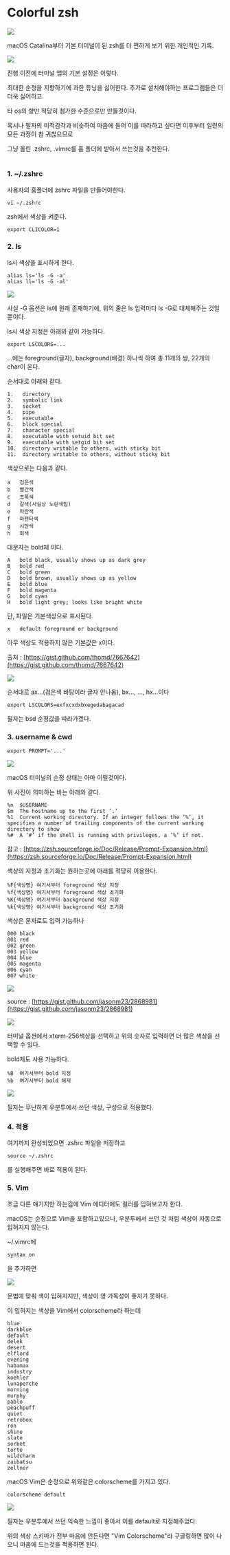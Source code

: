# Colorful zsh

<img src="https://raw.githubusercontent.com/kitsune03k/colorfulzsh/main/resource/%EC%8A%A4%ED%81%AC%EB%A6%B0%EC%83%B7%202023-12-30%20%EC%98%A4%ED%9B%84%202.47.19.png">

macOS Catalina부터 기본 터미널이 된 zsh를 더 편하게 보기 위한 개인적인 기록.

<img src="https://raw.githubusercontent.com/kitsune03k/colorfulzsh/main/resource/%EC%8A%A4%ED%81%AC%EB%A6%B0%EC%83%B7%202023-12-30%20%EC%98%A4%ED%9B%84%202.47.59.png">

진행 이전에 터미널 앱의 기본 설정은 이렇다.

최대한 순정을 지향하기에 과한 튜닝을 싫어한다. 추가로 설치해야하는 프로그램들은 더더욱 싫어하고.

타 os의 향만 적당히 첨가한 수준으로만 만들것이다.

혹시나 필자의 미적감각과 비슷하여 마음에 들어 이를 따라하고 싶다면 이후부터 일련의 모든 과정이 참 귀찮으므로 

그냥 올린 .zshrc, .vimrc를 홈 폴더에 받아서 쓰는것을 추천한다.

#

### 1. ~/.zshrc
사용자의 홈폴더에 zshrc 파일을 만들어야한다.

```
vi ~/.zshrc
```
zsh에서 색상을 켜준다. 

```
export CLICOLOR=1
```

### 2. ls
ls시 색상을 표시하게 한다.
```
alias ls='ls -G -a'
alias ll='ls -G -al'
```
<img src="https://raw.githubusercontent.com/kitsune03k/colorfulzsh/main/resource/%EC%8A%A4%ED%81%AC%EB%A6%B0%EC%83%B7%202023-12-30%20%EC%98%A4%EC%A0%84%2010.42.48.png">

사실 -G 옵션은 ls에 원래 존재하기에, 위의 줄은 ls 입력마다 ls -G로 대체해주는 것일 뿐이다.

ls시 색상 지정은 아래와 같이 가능하다.
```
export LSCOLORS=...
```

...에는 foreground(글자), background(배경) 하나씩 하여 총 11개의 쌍, 22개의 char이 온다.

순서대로 아래와 같다.
```
1.   directory
2.   symbolic link
3.   socket
4.   pipe
5.   executable
6.   block special
7.   character special
8.   executable with setuid bit set
9.   executable with setgid bit set
10.  directory writable to others, with sticky bit
11.  directory writable to others, without sticky bit
```
색상으로는 다음과 같다.

```
a	검은색
b	빨간색
c	초록색
d	갈색(사실상 노란색임)
e	파란색
f	마젠타색
g	시안색
h	회색
```

대문자는 bold체 이다.
```
A	bold black, usually shows up as dark grey
B	bold red
C	bold green
D	bold brown, usually shows up as yellow
E	bold blue
F	bold magenta
G	bold cyan
H	bold light grey; looks like bright white
```
단, 파일은 기본색상으로 표시된다.

```
x	default foreground or background
```
아무 색상도 적용하지 않은 기본값은 x이다.

출처 : [https://gist.github.com/thomd/7667642](https://gist.github.com/thomd/7667642)

<img src="https://raw.githubusercontent.com/kitsune03k/colorfulzsh/main/resource/%EC%8A%A4%ED%81%AC%EB%A6%B0%EC%83%B7%202023-12-30%20%EC%98%A4%EC%A0%84%2011.40.54.png">

순서대로 ax...(검은색 바탕이라 글자 안나옴), bx..., ..., hx...이다

```
export LSCOLORS=exfxcxdxbxegedabagacad
```
필자는 bsd 순정값을 따라가겠다.

### 3. username & cwd
```
export PROMPT='...'

```

<img src="https://raw.githubusercontent.com/kitsune03k/colorfulzsh/main/resource/%EC%8A%A4%ED%81%AC%EB%A6%B0%EC%83%B7%202023-12-30%20%EC%98%A4%ED%9B%84%2012.27.46.png">

macOS 터미널의 순정 상태는 아마 이럴것이다.

위 사진이 의미하는 바는 아래와 같다.

```
%n	$USERNAME
$m	The hostname up to the first ‘.’
%1	Current working directory. If an integer follows the ‘%’, it specifies a number of trailing components of the current working directory to show
%#	A ‘#’ if the shell is running with privileges, a ‘%’ if not.
```

참고 : [https://zsh.sourceforge.io/Doc/Release/Prompt-Expansion.html](https://zsh.sourceforge.io/Doc/Release/Prompt-Expansion.html)

색상의 지정과 초기화는 원하는곳에 아래를 적당히 이용한다.
```
%F{색상명}	여기서부터 foreground 색상 지정
%f{색상명}	여기서부터 foreground 색상 초기화
%K{색상명}	여기서부터 background 색상 지정
%k{색상명}	여기서부터 background 색상 초기화
```
색상은 문자로도 입력 가능하나

```
000	black
001	red
002	green
003	yellow
004	blue
005	magenta
006	cyan
007	white
```

<img src="https://raw.githubusercontent.com/kitsune03k/colorfulzsh/1a3643a9cde2563d9c4a4cbd4d8d3dd17ce2c22f/resource/Xterm_256color_chart.svg">

source : [https://gist.github.com/jasonm23/2868981](https://gist.github.com/jasonm23/2868981)

<img src="https://raw.githubusercontent.com/kitsune03k/colorfulzsh/main/resource/%EC%8A%A4%ED%81%AC%EB%A6%B0%EC%83%B7%202023-12-30%20%EC%98%A4%ED%9B%84%202.20.11.png">

터미널 옵션에서 xterm-256색상을 선택하고 위의 숫자로 입력하면 더 많은 색상을 선택할 수 있다.

bold체도 사용 가능하다.
```
%B	여기서부터 bold 지정
%b	여기서부터 bold 해제
```

<img src="https://raw.githubusercontent.com/kitsune03k/colorfulzsh/main/resource/%EC%8A%A4%ED%81%AC%EB%A6%B0%EC%83%B7%202023-12-30%20%EC%98%A4%ED%9B%84%202.36.20.png">

필자는 무난하게 우분투에서 쓰던 색상, 구성으로 적용했다.

### 4. 적용
여기까지 완성되었으면 .zshrc 파일을 저장하고
```
source ~/.zshrc
```
를 실행해주면 바로 적용이 된다.

### 5. Vim
조금 다른 얘기지만 하는김에 Vim 에디터에도 컬러를 입혀보고자 한다.

macOS는 순정으로 Vim을 포함하고있으나, 우분투에서 쓰던 것 처럼 색상이 자동으로 입혀지지 않는다.

~/.vimrc에
```
syntax on
```
을 추가하면

<img src="https://raw.githubusercontent.com/kitsune03k/colorfulzsh/main/resource/%EC%8A%A4%ED%81%AC%EB%A6%B0%EC%83%B7%202023-12-30%20%EC%98%A4%ED%9B%84%202.52.14.png">

문법에 맞춰 색이 입혀지지만, 색상이 영 가독성이 좋지가 못하다. 

이 입혀지는 색상을 Vim에서 colorscheme라 하는데
```
blue
darkblue
default
delek
desert
elflord
evening
habamax
industry
koehler
lunaperche
morning
murphy
pablo
peachpuff
quiet
retrobox
ron
shine
slate
sorbet
torte
wildcharm
zaibatsu
zellner
```
macOS Vim은 순정으로 위와같은 colorscheme를 가지고 있다.

```
colorscheme default
```

<img src="https://raw.githubusercontent.com/kitsune03k/colorfulzsh/main/resource/%E1%84%89%E1%85%B3%E1%84%8F%E1%85%B3%E1%84%85%E1%85%B5%E1%86%AB%E1%84%89%E1%85%A3%E1%86%BA%202023-12-30%20%E1%84%8B%E1%85%A9%E1%84%92%E1%85%AE%208.04.19.png">

필자는 우분투에서 쓰던 익숙한 느낌이 좋아서 이를 default로 지정해주었다.

위의 색상 스키마가 전부 마음에 안든다면 "Vim Colorscheme"라 구글링하면 많이 나오니 마음에 드는것을 적용하면 된다.
